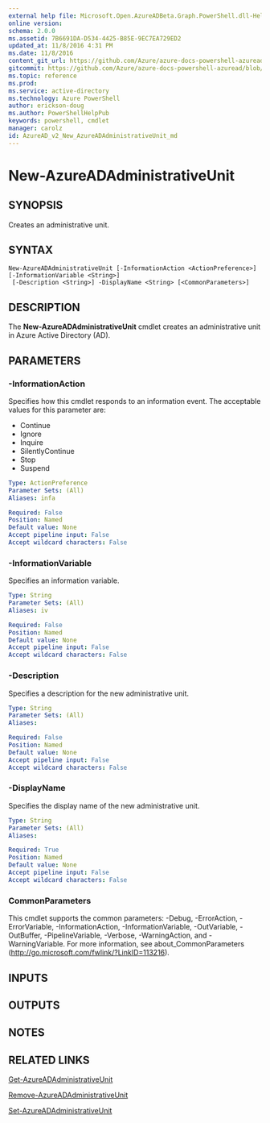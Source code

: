 ```yaml
---
external help file: Microsoft.Open.AzureADBeta.Graph.PowerShell.dll-Help.xml
online version: 
schema: 2.0.0
ms.assetid: 7B6691DA-D534-4425-B85E-9EC7EA729ED2
updated_at: 11/8/2016 4:31 PM
ms.date: 11/8/2016
content_git_url: https://github.com/Azure/azure-docs-powershell-azuread/blob/master/Azure%20AD%20Cmdlets/AzureAD/v2/New-AzureADAdministrativeUnit.md
gitcommit: https://github.com/Azure/azure-docs-powershell-azuread/blob/e6a194e938b30d82dad9bd12142737961558d140/Azure%20AD%20Cmdlets/AzureAD/v2/New-AzureADAdministrativeUnit.md
ms.topic: reference
ms.prod: 
ms.service: active-directory
ms.technology: Azure PowerShell
author: erickson-doug
ms.author: PowerShellHelpPub
keywords: powershell, cmdlet
manager: carolz
id: AzureAD_v2_New_AzureADAdministrativeUnit_md
---
```


# New-AzureADAdministrativeUnit

## SYNOPSIS
Creates an administrative unit.

## SYNTAX

```
New-AzureADAdministrativeUnit [-InformationAction <ActionPreference>] [-InformationVariable <String>]
 [-Description <String>] -DisplayName <String> [<CommonParameters>]
```

## DESCRIPTION
The **New-AzureADAdministrativeUnit** cmdlet creates an administrative unit in Azure Active Directory (AD).

## PARAMETERS

### -InformationAction
Specifies how this cmdlet responds to an information event. The acceptable values for this parameter are:

- Continue
- Ignore
- Inquire
- SilentlyContinue
- Stop
- Suspend

```yaml
Type: ActionPreference
Parameter Sets: (All)
Aliases: infa

Required: False
Position: Named
Default value: None
Accept pipeline input: False
Accept wildcard characters: False
```

### -InformationVariable
Specifies an information variable.

```yaml
Type: String
Parameter Sets: (All)
Aliases: iv

Required: False
Position: Named
Default value: None
Accept pipeline input: False
Accept wildcard characters: False
```

### -Description
Specifies a description for the new administrative unit.

```yaml
Type: String
Parameter Sets: (All)
Aliases: 

Required: False
Position: Named
Default value: None
Accept pipeline input: False
Accept wildcard characters: False
```

### -DisplayName
Specifies the display name of the new administrative unit.

```yaml
Type: String
Parameter Sets: (All)
Aliases: 

Required: True
Position: Named
Default value: None
Accept pipeline input: False
Accept wildcard characters: False
```

### CommonParameters
This cmdlet supports the common parameters: -Debug, -ErrorAction, -ErrorVariable, -InformationAction, -InformationVariable, -OutVariable, -OutBuffer, -PipelineVariable, -Verbose, -WarningAction, and -WarningVariable. For more information, see about_CommonParameters (http://go.microsoft.com/fwlink/?LinkID=113216).

## INPUTS

## OUTPUTS

## NOTES

## RELATED LINKS
[Get-AzureADAdministrativeUnit](xref:AzureAD/v2/Get-AzureADAdministrativeUnit.md)

[Remove-AzureADAdministrativeUnit](xref:AzureAD/v2/Remove-AzureADAdministrativeUnit.md)

[Set-AzureADAdministrativeUnit](xref:AzureAD/v2/Set-AzureADAdministrativeUnit.md)


